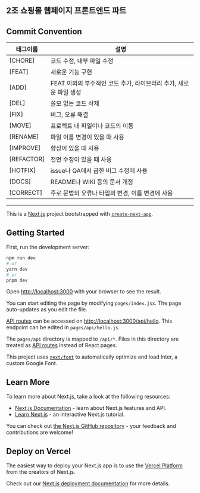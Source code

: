 ## 2조 쇼핑몰 웹페이지 프론트엔드 파트

## Commit Convention

| 태그이름   | 설명                                                              |
| ---------- | ----------------------------------------------------------------- |
| [CHORE]    | 코드 수정, 내부 파일 수정                                         |
| [FEAT]     | 새로운 기능 구현                                                  |
| [ADD]      | FEAT 이외의 부수적인 코드 추가, 라이브러리 추가, 새로운 파일 생성 |
| [DEL]      | 쓸모 없는 코드 삭제                                               |
| [FIX]      | 버그, 오류 해결                                                   |
| [MOVE]     | 프로젝트 내 파일이나 코드의 이동                                  |
| [RENAME]   | 파일 이름 변경이 있을 때 사용                                     |
| [IMPROVE]  | 향상이 있을 때 사용                                               |
| [REFACTOR] | 전면 수정이 있을 때 사용                                          |
| [HOTFIX]   | issue나 QA에서 급한 버그 수정에 사용                              |
| [DOCS]     | README나 WIKI 등의 문서 개정                                      |
| [CORRECT]  | 주로 문법의 오류나 타입의 변경, 이름 변경에 사용                  |

---

This is a [Next.js](https://nextjs.org/) project bootstrapped with [`create-next-app`](https://github.com/vercel/next.js/tree/canary/packages/create-next-app).

## Getting Started

First, run the development server:

```bash
npm run dev
# or
yarn dev
# or
pnpm dev
```

Open [http://localhost:3000](http://localhost:3000) with your browser to see the result.

You can start editing the page by modifying `pages/index.jsx`. The page auto-updates as you edit the file.

[API routes](https://nextjs.org/docs/api-routes/introduction) can be accessed on [http://localhost:3000/api/hello](http://localhost:3000/api/hello). This endpoint can be edited in `pages/api/hello.js`.

The `pages/api` directory is mapped to `/api/*`. Files in this directory are treated as [API routes](https://nextjs.org/docs/api-routes/introduction) instead of React pages.

This project uses [`next/font`](https://nextjs.org/docs/basic-features/font-optimization) to automatically optimize and load Inter, a custom Google Font.

## Learn More

To learn more about Next.js, take a look at the following resources:

- [Next.js Documentation](https://nextjs.org/docs) - learn about Next.js features and API.
- [Learn Next.js](https://nextjs.org/learn) - an interactive Next.js tutorial.

You can check out [the Next.js GitHub repository](https://github.com/vercel/next.js/) - your feedback and contributions are welcome!

## Deploy on Vercel

The easiest way to deploy your Next.js app is to use the [Vercel Platform](https://vercel.com/new?utm_medium=default-template&filter=next.js&utm_source=create-next-app&utm_campaign=create-next-app-readme) from the creators of Next.js.

Check out our [Next.js deployment documentation](https://nextjs.org/docs/deployment) for more details.
